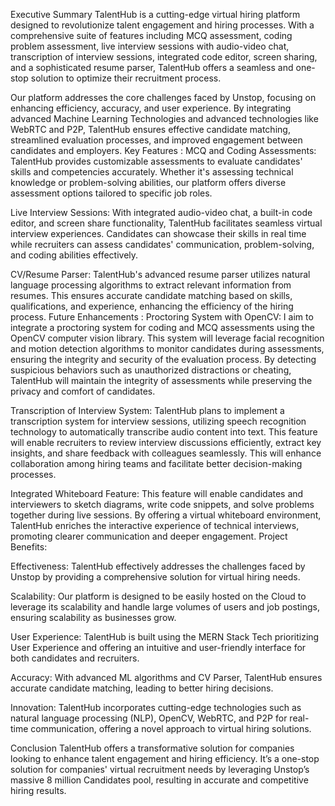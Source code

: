Executive Summary 
TalentHub is a cutting-edge virtual hiring platform designed to revolutionize talent engagement and hiring processes. With a comprehensive suite of features including MCQ assessment, coding problem assessment, live interview sessions with audio-video chat, transcription of interview sessions, integrated code editor, screen sharing, and a sophisticated resume parser, TalentHub offers a seamless and one-stop solution to optimize their recruitment process.

Our platform addresses the core challenges faced by Unstop, focusing on enhancing efficiency, accuracy, and user experience. By integrating advanced Machine Learning Technologies and advanced technologies like WebRTC and P2P, TalentHub ensures effective candidate matching, streamlined evaluation processes, and improved engagement between candidates and employers.
Key Features :
MCQ and Coding Assessments: TalentHub provides customizable assessments to evaluate candidates' skills and competencies accurately. Whether it's assessing technical knowledge or problem-solving abilities, our platform offers diverse assessment options tailored to specific job roles.

Live Interview Sessions: With integrated audio-video chat, a built-in code editor, and screen share functionality, TalentHub facilitates seamless virtual interview experiences. Candidates can showcase their skills in real time while recruiters can assess candidates' communication, problem-solving, and coding abilities effectively.

CV/Resume Parser: TalentHub's advanced resume parser utilizes natural language processing algorithms to extract relevant information from resumes. This ensures accurate candidate matching based on skills, qualifications, and experience, enhancing the efficiency of the hiring process.
Future Enhancements :
Proctoring System with OpenCV: I aim to integrate a proctoring system for coding and MCQ assessments using the OpenCV computer vision library. This system will leverage facial recognition and motion detection algorithms to monitor candidates during assessments, ensuring the integrity and security of the evaluation process. By detecting suspicious behaviors such as unauthorized distractions or cheating, TalentHub will maintain the integrity of assessments while preserving the privacy and comfort of candidates.

Transcription of Interview System: TalentHub plans to implement a transcription system for interview sessions, utilizing speech recognition technology to automatically transcribe audio content into text. This feature will enable recruiters to review interview discussions efficiently, extract key insights, and share feedback with colleagues seamlessly. This will enhance collaboration among hiring teams and facilitate better decision-making processes.

Integrated Whiteboard Feature: This feature will enable candidates and interviewers to sketch diagrams, write code snippets, and solve problems together during live sessions. By offering a virtual whiteboard environment, TalentHub enriches the interactive experience of technical interviews, promoting clearer communication and deeper engagement.
Project Benefits: 

Effectiveness: TalentHub effectively addresses the challenges faced by Unstop by providing a comprehensive solution for virtual hiring needs.

Scalability: Our platform is designed to be easily hosted on the Cloud to leverage its scalability and handle large volumes of users and job postings, ensuring scalability as businesses grow.

User Experience: TalentHub is built using the MERN Stack Tech prioritizing User Experience and offering an intuitive and user-friendly interface for both candidates and recruiters.

Accuracy: With advanced ML algorithms and CV Parser, TalentHub ensures accurate candidate matching, leading to better hiring decisions.

Innovation: TalentHub incorporates cutting-edge technologies such as natural language processing (NLP), OpenCV,  WebRTC, and P2P for real-time communication, offering a novel approach to virtual hiring solutions.

Conclusion
TalentHub offers a transformative solution for companies looking to enhance talent engagement and hiring efficiency. It’s a one-stop solution for companies' virtual recruitment needs by leveraging Unstop’s massive 8 million Candidates pool, resulting in accurate and competitive hiring results.
